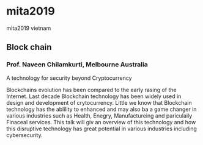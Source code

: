 # mita2019
mita2019 vietnam

## Block chain
### Prof. Naveen Chilamkurti, Melbourne Australia

A technology for security beyond Cryptocurrency

Blockchains evolution has been compared to the early rasing of the Internet.
Last decade Blockchain technology has been widely used in design and development of crytocurrency.
Little we know that Blockchain technology has the ablility to enhanced and may also ba a game changer in various industries such as Health, Enegry, Manufactureing and pariculaily Finaceal services.
This talk will giv an overview of this technology and how this disruptive technology has great potential in various industries including cybersecurity.

